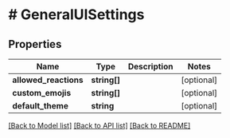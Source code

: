 # # GeneralUISettings

## Properties

Name | Type | Description | Notes
------------ | ------------- | ------------- | -------------
**allowed_reactions** | **string[]** |  | [optional]
**custom_emojis** | **string[]** |  | [optional]
**default_theme** | **string** |  | [optional]

[[Back to Model list]](../../README.md#models) [[Back to API list]](../../README.md#endpoints) [[Back to README]](../../README.md)
